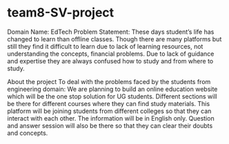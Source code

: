 # team8-SV-project

Domain Name: EdTech
Problem Statement: These days student’s life has changed to learn than offline classes.  Though there are many platforms but still they find it difficult to learn due to lack of learning resources, not understanding the concepts, financial problems. Due to lack of guidance and expertise they are always confused how to study and from where to study. 


About the project
To deal with the problems faced by the students from engineering domain:
We are planning to build an online education website which will be the one stop solution for UG students.
Different sections will be there for different courses where they can find study materials. 
This platform will be joining students from different colleges so that they can interact with each other.
The information will be in English only.
Question and answer session will also be there so that they can clear their doubts and concepts.
